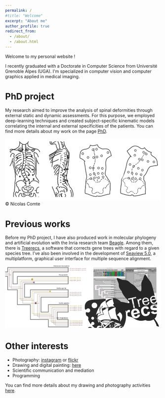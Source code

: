 ```yaml
---
permalink: /
#title: "Welcome"
excerpt: "About me"
author_profile: true
redirect_from: 
  - /about/
  - /about.html
---
```


Welcome to my personal website !


I recently graduated with a Doctorate in Computer Science from Université Grenoble Alpes (UGA). I'm specialized in computer vision and computer graphics applied in medical imaging.


# PhD project
My research aimed to improve the analysis of spinal deformities through external static and dynamic assessments. For this purpose, we employed deep-learning techniques and created subject-specific kinematic models correlating the internal and external specificities of the patients.
You can find more details about my work on the page [PhD](/phd/).


![Scoliosis Studies](/images/scoliosis_study_smaller.png)
&copy; Nicolas Comte


# Previous works
Before my PhD project, I have also produced work in molecular phylogeny and artificial evolution with the Inria research team [Beagle](https://team.inria.fr/beagle/). Among them, there is [Treerecs](https://project.inria.fr/treerecs/), a software that corrects gene trees with regard to a given species tree. I’ve also been involved in the development of [Seaview 5.0](http://doua.prabi.fr/software/seaview), a multiplatform, graphical user interface for multiple sequence alignment.

![Beagle Studies](/images/beagle_studies_smaller.png)


# Other interests
- Photography: [instagram](https://www.instagram.com/cometicon.snaps/) or [flickr](https://www.flickr.com/people/cometicon/)
- Drawing and digital painting: [here](https://www.instagram.com/cometicon.draws/)
- Scientific communication and mediation
- Programming

You can find more details about my drawing and photography activities [here](/other_activities/).
